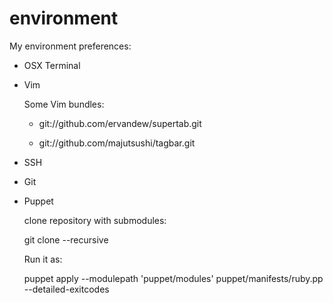 environment
===========

My environment preferences:

* OSX Terminal

* Vim

  Some Vim bundles:
  
  * git://github.com/ervandew/supertab.git

  * git://github.com/majutsushi/tagbar.git

* SSH

* Git

* Puppet

  clone repository with submodules:

  git clone --recursive <GIT URL>

  
  Run it as:

  puppet apply --modulepath 'puppet/modules' puppet/manifests/ruby.pp --detailed-exitcodes
